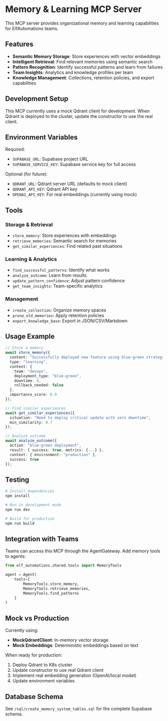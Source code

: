 # Memory & Learning MCP Server

This MCP server provides organizational memory and learning capabilities for ElfAutomations teams.

## Features

- **Semantic Memory Storage**: Store experiences with vector embeddings
- **Intelligent Retrieval**: Find relevant memories using semantic search
- **Pattern Recognition**: Identify successful patterns and learn from failures
- **Team Insights**: Analytics and knowledge profiles per team
- **Knowledge Management**: Collections, retention policies, and export capabilities

## Development Setup

This MCP currently uses a mock Qdrant client for development. When Qdrant is deployed to the cluster, update the constructor to use the real client.

## Environment Variables

Required:
- `SUPABASE_URL`: Supabase project URL
- `SUPABASE_SERVICE_KEY`: Supabase service key for full access

Optional (for future):
- `QDRANT_URL`: Qdrant server URL (defaults to mock client)
- `QDRANT_API_KEY`: Qdrant API key
- `OPENAI_API_KEY`: For real embeddings (currently using mock)

## Tools

### Storage & Retrieval
- `store_memory`: Store experiences with embeddings
- `retrieve_memories`: Semantic search for memories
- `get_similar_experiences`: Find related past situations

### Learning & Analytics
- `find_successful_patterns`: Identify what works
- `analyze_outcome`: Learn from results
- `update_pattern_confidence`: Adjust pattern confidence
- `get_team_insights`: Team-specific analytics

### Management
- `create_collection`: Organize memory spaces
- `prune_old_memories`: Apply retention policies
- `export_knowledge_base`: Export in JSON/CSV/Markdown

## Usage Example

```typescript
// Store a memory
await store_memory({
  content: "Successfully deployed new feature using blue-green strategy",
  type: "learning",
  context: {
    team: "devops",
    deployment_type: "blue-green",
    downtime: 0,
    rollback_needed: false
  },
  importance_score: 0.9
});

// Find similar experiences
await get_similar_experiences({
  situation: "Need to deploy critical update with zero downtime",
  min_similarity: 0.7
});

// Analyze outcome
await analyze_outcome({
  action: "blue-green deployment",
  result: { success: true, metrics: {...} },
  context: { environment: "production" },
  success: true
});
```

## Testing

```bash
# Install dependencies
npm install

# Run in development mode
npm run dev

# Build for production
npm run build
```

## Integration with Teams

Teams can access this MCP through the AgentGateway. Add memory tools to agents:

```python
from elf_automations.shared.tools import MemoryTools

agent = Agent(
    tools=[
        MemoryTools.store_memory,
        MemoryTools.retrieve_memories,
        MemoryTools.find_patterns
    ]
)
```

## Mock vs Production

Currently using:
- **MockQdrantClient**: In-memory vector storage
- **Mock Embeddings**: Deterministic embeddings based on text

When ready for production:
1. Deploy Qdrant to K8s cluster
2. Update constructor to use real Qdrant client
3. Implement real embedding generation (OpenAI/local model)
4. Update environment variables

## Database Schema

See `/sql/create_memory_system_tables.sql` for the complete Supabase schema.